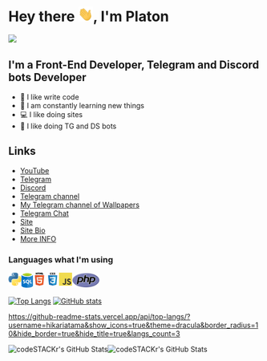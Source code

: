 <h1>
   Hey there <img src="./img/hi.gif" width="30px">, I'm Platon
</h1>

![](https://komarev.com/ghpvc/?username=Master-Stroke)

## I'm a Front-End Developer, Telegram and Discord bots Developer
- 💪 I like write code
- 🥅 I am constantly learning new things
- 💻 I like doing sites
- 🤖 I like doing TG and DS bots

## Links
- [YouTube](https://www.youtube.com/channel/UCi6nEt6RZ6t6Il3SHkPuaVA)
- [Telegram](https://t.me/MasterStroke777)
- [Discord](https://klondikeprogrammers.ga/discord)
- [Telegram channel](https://t.me/official_programmerchannel)
- [My Telegram channel of Wallpapers](https://t.me/https://t.me/cool_wallpapers01)
- [Telegram Chat](https://t.me/official_programmerchat)
- [Site](http://klondikeprogrammers.ga)
- [Site Bio](https://Master-Stroke.github.io)
- [More INFO](https://t.me/official_MasterStroke777)

### Languages what I'm using
<img align="left" alt="" width="26px" src="./img/programming_language/python.png" />
<img align="left" alt="" width="23px" src="./img/programming_language/sql.png" />
<img align="left" alt="HTML5" width="26px" src="./img/programming_language/html.png" />
<img align="left" alt="CSS3" width="26px" src="./img/programming_language/css.png" />
<img align="left" alt="JavaScript" width="26px" src="./img/programming_language/js.png" />
<img align="left" alt="" width="55px" src="./img/programming_language/php.png" />

<br />
<br />

[![Top Langs](https://github-readme-stats.vercel.app/api/top-langs/?username=Master-Stroke&show_icons=true&theme=radicala&border_radius=10&hide_border=true&hide_title=false&langs_count=100&layout=compact)](https://github.com/Master-Stroke)
[![GitHub stats](https://github-readme-stats.vercel.app/api?username=Master-Stroke&count_private=true&show_icons=true&theme=dracula&border_radius=10&hide_border=true&hide_title=true)](https://github.com/Master-Stroke)

https://github-readme-stats.vercel.app/api/top-langs/?username=hikariatama&show_icons=true&theme=dracula&border_radius=10&hide_border=true&hide_title=true&langs_count=3

<img align="left" alt="codeSTACKr's GitHub Stats" src="https://github-readme-stats.vercel.app/api/top-langs/?username=Master-Stroke&langs_count=100&layout=compact" />
<img align="left" alt="codeSTACKr's GitHub Stats" src="https://github-readme-stats.vercel.app/api?username=Master-Stroke&show_icons=true" />
